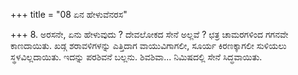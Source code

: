+++
title = "08 ಏನ ಹೇಳುವೆನರಸ"

+++
8. ಅರಸನೇ, ಏನು ಹೇಳುವುದು ? ದೇವಲೋಕದ ಸೇನೆ ಅಲ್ಲವೆ ? ಛತ್ರ ಚಾಮರಗಳಿಂದ ಗಗನವೇ ಕಾಣದಾಯಿತು. ಖಡ್ಗ ಶರಾವಳಿಗಳನ್ನು ಎತ್ತಿದಾಗ ವಾಯುವಿಗಾಗಲೀ, ಸೂರ್ಯ ಕಿರಣಕ್ಕಾಗಲೀ ಸುಳಿಯಲು ಸ್ಥಳವಿಲ್ಲದಾಯಿತು. ಇದನ್ನು ಪರಶಿವನೆ ಬಲ್ಲನು. ಶಿವಶಿವಾ... ನಿಮಿಷದಲ್ಲಿ ಸೇನೆ ಸಿದ್ಧವಾಯಿತು.